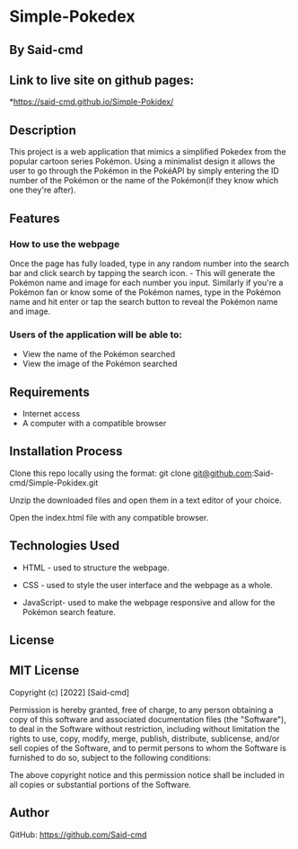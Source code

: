 # Simple-Pokedex
## By Said-cmd
## Link to live site on github pages:
*https://said-cmd.github.io/Simple-Pokidex/
## Description

This project is a web application that mimics a simplified Pokedex from the popular cartoon series Pokémon. Using a minimalist design it allows the user to go through the Pokémon in the PokéAPI by simply entering the ID number of the Pokémon or the name of the Pokémon(if they know which one they're after).

## Features

### How to use the webpage 

Once the page has fully loaded, type in any random number into the search bar and click search by tapping the search icon. - This will generate the Pokémon name and image for each number you input. Similarly if you're a Pokémon fan or know some of the Pokémon names, type in the Pokémon name and hit enter or tap the search button to reveal the Pokémon name and image.

### Users of the application will be able to:

* View the name of the Pokémon searched
* View the image of the Pokémon searched

## Requirements

* Internet access
* A computer with a compatible browser 

## Installation Process

Clone this repo locally using the format: git clone git@github.com:Said-cmd/Simple-Pokidex.git

Unzip the downloaded files and open them in a text editor of your choice.

Open the index.html file with any compatible browser. 

## Technologies Used

* HTML - used to structure the webpage.

* CSS - used to style the user interface and the webpage as a whole.

* JavaScript- used to make the webpage responsive and allow for the Pokémon search feature.

## License

## MIT License

Copyright (c) [2022] [Said-cmd]

Permission is hereby granted, free of charge, to any person obtaining a copy of this software and associated documentation files (the "Software"), to deal in the Software without restriction, including without limitation the rights to use, copy, modify, merge, publish, distribute, sublicense, and/or sell copies of the Software, and to permit persons to whom the Software is furnished to do so, subject to the following conditions:

The above copyright notice and this permission notice shall be included in all copies or substantial portions of the Software.

## Author

GitHub: https://github.com/Said-cmd
